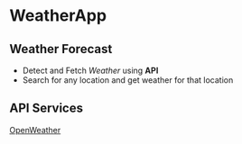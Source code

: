 # WeatherApp

## Weather Forecast

- Detect and Fetch *Weather* using **API**
- Search for any location and get weather for that location

## API Services

[OpenWeather](https://www.openweathermap.org)